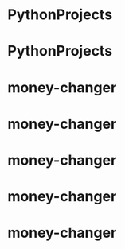 # PythonProjects
# PythonProjects
# money-changer
# money-changer
# money-changer
# money-changer
# money-changer
